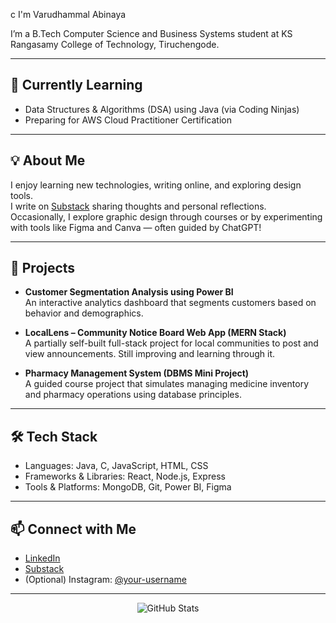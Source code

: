 c I'm Varudhammal Abinaya 

I’m a B.Tech Computer Science and Business Systems student at KS Rangasamy College of Technology, Tiruchengode.

---

## 🎯 Currently Learning
- Data Structures & Algorithms (DSA) using Java (via Coding Ninjas)
- Preparing for AWS Cloud Practitioner Certification

---

## 💡 About Me
I enjoy learning new technologies, writing online, and exploring design tools.  
I write on [Substack](https://your-substack-link) sharing thoughts and personal reflections.  
Occasionally, I explore graphic design through courses or by experimenting with tools like Figma and Canva — often guided by ChatGPT!

---

## 📌 Projects

- **Customer Segmentation Analysis using Power BI**  
  An interactive analytics dashboard that segments customers based on behavior and demographics.

- **LocalLens – Community Notice Board Web App (MERN Stack)**  
  A partially self-built full-stack project for local communities to post and view announcements. Still improving and learning through it.

- **Pharmacy Management System (DBMS Mini Project)**  
  A guided course project that simulates managing medicine inventory and pharmacy operations using database principles.

---

## 🛠️ Tech Stack
- Languages: Java, C, JavaScript, HTML, CSS
- Frameworks & Libraries: React, Node.js, Express
- Tools & Platforms: MongoDB, Git, Power BI, Figma

---

## 📫 Connect with Me
- [LinkedIn](https://www.linkedin.com/in/your-link)
- [Substack](https://your-substack-link)
- (Optional) Instagram: [@your-username](https://instagram.com/your-username)

---

<p align="center">
  <img src="https://github-readme-stats.vercel.app/api?username=varudhamalabinaya&show_icons=true&theme=radical" alt="GitHub Stats" />
</p>
